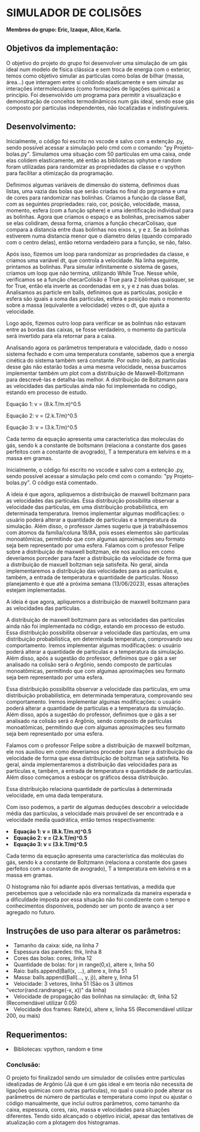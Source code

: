 <h1> SIMULADOR DE COLISÕES </h1>

<b> Membros do grupo: Eric, Izaque, Alice, Karla. </b>

<h2>Objetivos da implementação: </h2>

O objetivo do projeto do grupo foi desenvolver uma simulação de um gás ideal num modelo de física clássica e sem troca de energia com o exterior, temos como objetivo simular as partículas como bolas de bilhar (massa, área...) que interagem entre si colidindo elasticamente e sem simular as interações intermoleculares (como formações de ligações químicas) a princípio.  Foi desenvolvido um programa para permitir a visualização e demonstração de conceitos termodinâmicos num gás ideal, sendo  esse gás composto por partículas independentes, não localizadas e indistinguíveis.

<h2>Desenvolvimento: </h2>

Inicialmente, o código foi escrito no vscode e salvo com a extenção  .py, sendo possível acessar a simulação pelo cmd com o comando: "py Projeto-bolas.py".
Simulamos uma situação com 50 partículas em uma caixa, onde elas colidem elasticamente, até então as bibliotecas vphyton e random foram utilizadas para randomizar as propriedades da classe e o vpython para facilitar a otimização da programação. 

Definimos algumas variáveis de dimensão do sistema, definimos duas listas, uma vazia das bolas que serão criadas no final do prgroama e uma de cores para randomizar nas bolinhas. Criamos a função da classe Ball, com as seguintes propriedades: raio, cor, posição, velocidade, massa, momento, esfera (com a função sphere) e uma identificação individual para as bolinhas. Agora que criamos o espaço e as bolinhas, precisamos saber se elas colidiram, dessa forma, criamos a função checarColisao, que compara a distancia entre duas bolinhas nos eixos x, y e z. Se as bolinhas estiverem numa distancia menor que o diametro delas (quando comparado com o centro delas), então retorna verdadeiro para a função, se não, falso.

Após isso, fizemos um loop para randomizar as propriedades da classe, e criamos uma variável dt, que controla a velocidade. Na linha seguinte, printamos as bolinhas. Para simular infinitamente o sistema de gases, criamos um loop que não termina, utilizando While True. Nesse while, verificamos se a função checarColisão é True para 2 bolinhas quaisquer, se for True, então ela inverte as coordenadas em x, y e z nas duas bolas. Analisamos as particle em balls, definimos que as particulas, posição e esfera são iguais a soma das particulas, esfera e posição mais o momento sobre a massa (equivalente a velocidade) vezes o dt, que ajusta a velocidade. 

Logo após, fizemos outro loop para verificar se as bolinhas não estavam entre as bordas das caixas, se fosse verdadeiro, o momento da partícula será invertido para ela retornar para a caixa.

Analisando agora os parâmetros temperatura e valocidade, dado o nosso sistema fechado e com uma temperatura constante, sabemos que a energia cinética do sistema também será constante. Por outro lado, as partículas desse gás não estarão todas a uma mesma velocidade, nessa buscamos implementar também um plot com a distribuição de Maxwell-Boltzmann para descrevê-las e detalha-las melhor. A distribuição de Boltzmann para as velocidades das partículas ainda não foi implementada no código, estando em processo de estudo. 

Equação 1: v =  (8.k.T/m.π)^0.5

Equação 2: v = (2.k.T/m)^0.5

Equação 3: v = (3.k.T/m)^0.5


Cada termo da equação apresenta uma caracteristica das moleculas do gás, sendo k a constante de boltsmann (relaciona a constante dos gases perfeitos com a constante de avogrado), T a temperatura em kelvins e m a massa em gramas.

Inicialmente, o código foi escrito no vscode e salvo com a extenção  .py, sendo possível acessar a simulação pelo cmd com o comando: "py Projeto-bolas.py".
O código está comentado.

A ideia é que agora, apliquemos a distribuição de maxwell boltzmann para as velocidades das partículas. Essa distribuição possibilita observar a velocidade das partículas, em uma distribuição probabilística, em determinada temperatura. Iremos implementar algumas modificações: o usuário poderá alterar a quantidade de partículas e a temperatura da simulação. Além disso, o professor James sugeriu que já trabalhássemos com átomos da família/coluna 18/8A, pois esses elementos são partículas monoatômicas, permitindo que com algumas aproximações seu formato seja bem representado por uma esfera. 
Falamos com o professor Felipe sobre a distribuição de maxwell boltzman, ele nos auxiliou em como deveríamos porceder para fazer a distribuição da velocidade de forma que a distribuição de maxuell boltzman seja satisfeita. No geral, ainda implementaremos a distribuição das velocidades para as partículas e, também, a entrada de temperatura e quantidade de partículas. Nosso planejamento é que até a próxima semana (13/06/2023), essas alterações estejam implementadas.

A ideia é que agora, apliquemos a distribuição de maxwell boltzmann para as velocidades das partículas.


A distribuição de maxwell boltzmann para as velocidades das partículas ainda não foi implementada no código, estando em processo de estudo. Essa distribuição possibilita observar a velocidade das partículas, em uma distribuição probabilística, em determinada temperatura, comprovando seu comportamento. Iremos implementar algumas modificações: o usuário poderá alterar a quantidade de partículas e a temperatura da simulação. Além disso, após a sugestão do professor, definimos que o gás  a ser analisado na colisão será o Argônio, sendo composto de partículas  monoatômicas, permitindo que com algumas aproximações seu formato seja bem representado por uma esfera. 

Essa distribuição possibilita observar a velocidade das partículas, em uma distribuição probabilística, em determinada temperatura, comprovando seu comportamento. Iremos implementar algumas modificações: o usuário poderá alterar a quantidade de partículas e a temperatura da simulação. Além disso, após a sugestão do professor, definimos que o gás  a ser analisado na colisão será o Argônio, sendo composto de partículas  monoatômicas, permitindo que com algumas aproximações seu formato seja bem representado por uma esfera. 

Falamos com o professor Felipe sobre a distribuição de maxwell boltzman, ele nos auxiliou em como deveríamos proceder para fazer a distribuição da velocidade de forma que essa distribuição de boltzman seja satisfeita. No geral, ainda implementaremos a distribuição das velocidades para as partículas e, também, a entrada de temperatura e quantidade de partículas. Além disso começamos a esboçar os gráficos dessa distribuição.

Essa distribuição relaciona quantidade de partículas à determinada velocidade, em uma dada temperatura. 

Com isso podemos, a partir de algumas deduções descobrir a velocidade média das partículas, a velocidade mais provável de ser encontrada e a velocidade media quadrática, então temos respectivamente:

<li><b> Equação 1: v =  (8.k.T/m.π)^0.5 </b></li>
<li><b> Equação 2: v = (2.k.T/m)^0.5 </b></li>
<li><b> Equação 3: v = (3.k.T/m)^0.5 </b></li>

Cada termo da equação apresenta uma característica das moléculas do gás, sendo k a constante de Boltzmann (relaciona a constante dos gases perfeitos com a constante de avogrado), T a temperatura em kelvins e m a massa em gramas.

O histograma não foi adiante após diversas tentativas, a medida que percebemos que a velocidade não era normalizada da maneira esperada e a dificuldade imposta por essa situação não foi condizente com o tempo e conhecimentos disponíveis, podendo ser um ponto de avanço a ser agregado no futuro.


<h2>Instruções de uso para alterar os parâmetros: </h2>

<li> Tamanho da caixa: side, na linha 7 </li>
<li> Espessura das paredes: thk, linha 8 </li>
<li> Cores das bolas: cores, linha 12 </li>
<li> Quantidade de bolas: for j in range(0,x), altere x, linha 50 </li>
<li> Raio: balls.append(Ball(x, ...), altere x, linha 51 </li>
<li> Massa: balls.append(Ball(..., y, j)), altere y, linha 51 </li>
<li> Velocidade: 3 vetores, linha 51 (São os 3 últimos "vector(rand.randrange(-x, x))" da linha) </li>
<li> Velocidade de propagação das bolinhas na simulação: dt, linha 52 (Recomendável utilizar 0.05) </li>
<li> Velocidade dos frames: Rate(x), altere x, linha 55 (Recomendável utilizar 200, ou mais) </li>

<h2>Requerimentos: </h2>
  <li> Bibliotecas: vpython, random e time

<h3>Conclusão:</h3>
O projeto foi finalizadol sendo um simulador de colisões entre partículas idealizadas de Argônio (Já que é um gás ideal e em teoria não necessita de ligações químicas com outras partículas), no qual o usuário pode alterar os parâmetros de número de partículas e temperatura como input ou ajustar o código manualmente, que inclui outros parâmetros, como tamanho da caixa, espessura, cores, raio, massa e velocidades para situações diferentes. Tendo sido alcançado o objetivo inicial, apesar das tentativas de atualização com a plotagem dos histogramas.

